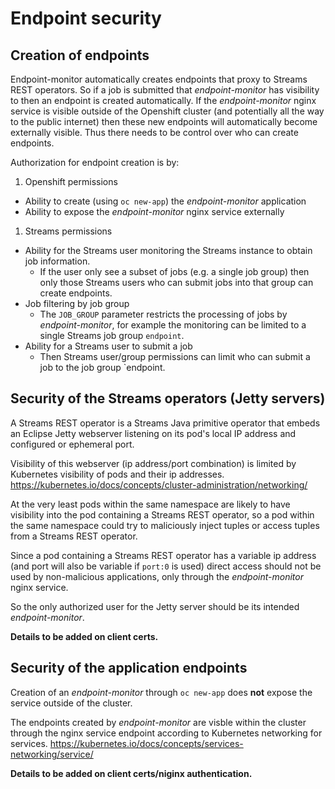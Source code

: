 # Endpoint security

## Creation of endpoints

Endpoint-monitor automatically creates endpoints that proxy to Streams REST operators.
So if a job is submitted that *endpoint-monitor* has visibility to then an endpoint is created automatically.
If the *endpoint-monitor* nginx service is visible outside of the Openshift cluster (and potentially all the way
to the public internet) then these new endpoints will automatically become externally visible. Thus there needs to be control over
who can create endpoints.

Authorization for endpoint creation is by:

1. Openshift permissions
  * Ability to create (using `oc new-app`) the *endpoint-monitor* application
  * Ability to expose the *endpoint-monitor* nginx service externally
1. Streams permissions
  * Ability for the Streams user monitoring the Streams instance to obtain job information.
     * If the user only see a subset of jobs (e.g. a single job group) then only those Streams users who can
       submit jobs into that group can create endpoints.
  * Job filtering by job group
     * The `JOB_GROUP` parameter restricts the processing of jobs by *endpoint-monitor*, for example the monitoring
       can be limited to a single Streams job group `endpoint`.
  * Ability for a Streams user to submit a job
     * Then Streams user/group permissions can limit who can submit a job to the job group `endpoint.
     
## Security of the Streams operators (Jetty servers)

A Streams REST operator is a Streams Java primitive operator that embeds an Eclipse Jetty webserver listening on its
pod's local IP address and configured or ephemeral port.

Visibility of this webserver (ip address/port combination) is limited by Kubernetes visibility of pods and their ip addresses.
https://kubernetes.io/docs/concepts/cluster-administration/networking/

At the very least pods within the same namespace are likely to have visibility into the pod containing a Streams REST operator,
so a pod within the same namespace could try to maliciously inject tuples or access tuples from a Streams REST operator.

Since a pod containing a Streams REST operator has a variable ip address (and port will also be variable if `port:0` is used)
direct access should not be used by non-malicious applications, only through the *endpoint-monitor* nginx service.

So the only authorized user for the Jetty server should be its intended *endpoint-monitor*.

**Details to be added on client certs.**

## Security of the application endpoints

Creation of an *endpoint-monitor* through `oc new-app` does **not** expose the service outside of the cluster.

The endpoints created by *endpoint-monitor* are visble within the cluster through the nginx service endpoint according to Kubernetes networking for services. https://kubernetes.io/docs/concepts/services-networking/service/

**Details to be added on client certs/niginx authentication.**
